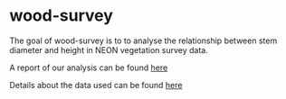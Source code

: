 
# wood-survey

<!-- badges: start -->
<!-- badges: end -->

The goal of wood-survey is to to analyse the relationship between stem diameter and height in NEON vegetation survey data.

A report of our analysis can be found [here](report.html)

Details about the data used can be found [here](data/index.html)


